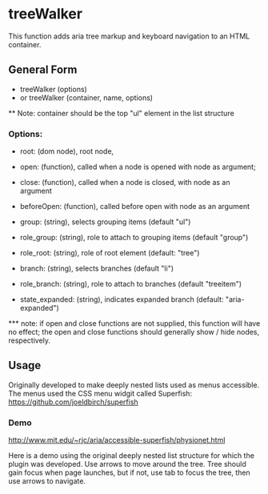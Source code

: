 # treeWalker
This function adds aria tree markup and keyboard navigation to an HTML container.


## General Form
- treeWalker (options)
- or treeWalker (container, name, options)

** Note: container should be the top "ul" element in the list structure


### Options:
- root: (dom node), root node,
- open: (function), called when a node is opened with node as argument;
- close: (function), called when a node is closed, with node as an argument
- beforeOpen: (function), called before open with node as an argument

- group: (string), selects grouping items (default "ul")
- role_group: (string), role to attach to grouping items (default "group")
- role_root: (string), role of root element (default: "tree")

- branch: (string), selects branches (default "li")
- role_branch: (string), role to attach to branches (default "treeitem")

- state_expanded: (string), indicates expanded branch (default: "aria-expanded")

***  note: if open and close functions are not supplied, this function will have no effect; the open and close functions should generally show / hide nodes, respectively.

## Usage

Originally developed to make deeply nested lists used as menus accessible.
The menus used the CSS menu widgit called Superfish:
https://github.com/joeldbirch/superfish

### Demo
http://www.mit.edu/~rjc/aria/accessible-superfish/physionet.html

Here is a demo using the original deeply nested list structure for which the plugin was developed. Use arrows to move around the tree. Tree should gain focus when page launches, but if not, use tab to focus the tree, then use arrows to navigate.


